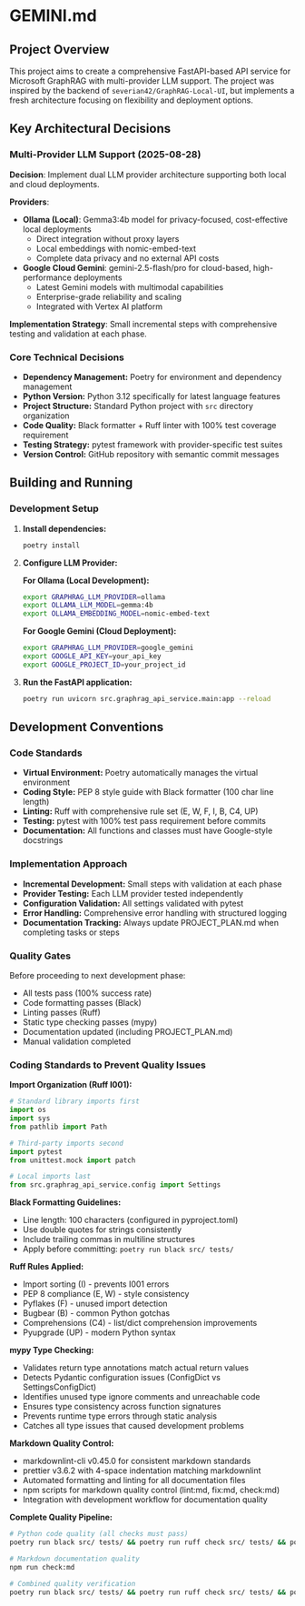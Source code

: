 # GEMINI.md

## Project Overview

This project aims to create a comprehensive FastAPI-based API service for Microsoft GraphRAG with multi-provider
LLM support. The project was inspired by the backend of `severian42/GraphRAG-Local-UI`, but implements a fresh
architecture focusing on flexibility and deployment options.

## Key Architectural Decisions

### Multi-Provider LLM Support (2025-08-28)

**Decision**: Implement dual LLM provider architecture supporting both local and cloud deployments.

**Providers**:

- **Ollama (Local)**: Gemma3:4b model for privacy-focused, cost-effective local deployments
    - Direct integration without proxy layers
    - Local embeddings with nomic-embed-text
    - Complete data privacy and no external API costs
- **Google Cloud Gemini**: gemini-2.5-flash/pro for cloud-based, high-performance deployments
    - Latest Gemini models with multimodal capabilities
    - Enterprise-grade reliability and scaling
    - Integrated with Vertex AI platform

**Implementation Strategy**: Small incremental steps with comprehensive testing and validation at each phase.

### Core Technical Decisions

- **Dependency Management:** Poetry for environment and dependency management
- **Python Version:** Python 3.12 specifically for latest language features
- **Project Structure:** Standard Python project with `src` directory organization
- **Code Quality:** Black formatter + Ruff linter with 100% test coverage requirement
- **Testing Strategy:** pytest framework with provider-specific test suites
- **Version Control:** GitHub repository with semantic commit messages

## Building and Running

### Development Setup

1. **Install dependencies:**

    ```bash
    poetry install
    ```

2. **Configure LLM Provider:**

    **For Ollama (Local Development):**

    ```bash
    export GRAPHRAG_LLM_PROVIDER=ollama
    export OLLAMA_LLM_MODEL=gemma:4b
    export OLLAMA_EMBEDDING_MODEL=nomic-embed-text
    ```

    **For Google Gemini (Cloud Deployment):**

    ```bash
    export GRAPHRAG_LLM_PROVIDER=google_gemini
    export GOOGLE_API_KEY=your_api_key
    export GOOGLE_PROJECT_ID=your_project_id
    ```

3. **Run the FastAPI application:**

    ```bash
    poetry run uvicorn src.graphrag_api_service.main:app --reload
    ```

## Development Conventions

### Code Standards

- **Virtual Environment:** Poetry automatically manages the virtual environment
- **Coding Style:** PEP 8 style guide with Black formatter (100 char line length)
- **Linting:** Ruff with comprehensive rule set (E, W, F, I, B, C4, UP)
- **Testing:** pytest with 100% test pass requirement before commits
- **Documentation:** All functions and classes must have Google-style docstrings

### Implementation Approach

- **Incremental Development:** Small steps with validation at each phase
- **Provider Testing:** Each LLM provider tested independently
- **Configuration Validation:** All settings validated with pytest
- **Error Handling:** Comprehensive error handling with structured logging
- **Documentation Tracking:** Always update PROJECT_PLAN.md when completing tasks or steps

### Quality Gates

Before proceeding to next development phase:

- All tests pass (100% success rate)
- Code formatting passes (Black)
- Linting passes (Ruff)
- Static type checking passes (mypy)
- Documentation updated (including PROJECT_PLAN.md)
- Manual validation completed

### Coding Standards to Prevent Quality Issues

**Import Organization (Ruff I001):**

```python
# Standard library imports first
import os
import sys
from pathlib import Path

# Third-party imports second
import pytest
from unittest.mock import patch

# Local imports last
from src.graphrag_api_service.config import Settings
```

**Black Formatting Guidelines:**

- Line length: 100 characters (configured in pyproject.toml)
- Use double quotes for strings consistently
- Include trailing commas in multiline structures
- Apply before committing: `poetry run black src/ tests/`

**Ruff Rules Applied:**

- Import sorting (I) - prevents I001 errors
- PEP 8 compliance (E, W) - style consistency
- Pyflakes (F) - unused import detection
- Bugbear (B) - common Python gotchas
- Comprehensions (C4) - list/dict comprehension improvements
- Pyupgrade (UP) - modern Python syntax

**mypy Type Checking:**

- Validates return type annotations match actual return values
- Detects Pydantic configuration issues (ConfigDict vs SettingsConfigDict)
- Identifies unused type ignore comments and unreachable code
- Ensures type consistency across function signatures
- Prevents runtime type errors through static analysis
- Catches all type issues that caused development problems

**Markdown Quality Control:**

- markdownlint-cli v0.45.0 for consistent markdown standards
- prettier v3.6.2 with 4-space indentation matching markdownlint
- Automated formatting and linting for all documentation files
- npm scripts for markdown quality control (lint:md, fix:md, check:md)
- Integration with development workflow for documentation quality

**Complete Quality Pipeline:**

```bash
# Python code quality (all checks must pass)
poetry run black src/ tests/ && poetry run ruff check src/ tests/ && poetry run mypy src/graphrag_api_service --show-error-codes

# Markdown documentation quality
npm run check:md

# Combined quality verification
poetry run black src/ tests/ && poetry run ruff check src/ tests/ && poetry run mypy src/graphrag_api_service --show-error-codes && npm run check:md
```
